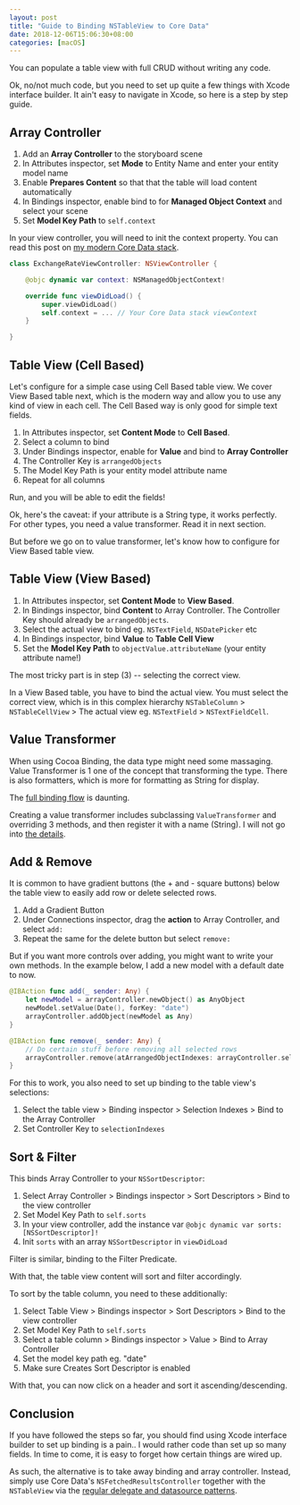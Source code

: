 ```yaml
---
layout: post
title: "Guide to Binding NSTableView to Core Data"
date: 2018-12-06T15:06:30+08:00
categories: [macOS]
---
```


You can populate a table view with full CRUD without writing any code.

Ok, no/not much code, but you need to set up quite a few things with Xcode interface builder. It ain't easy to navigate in Xcode, so here is a step by step guide.

## Array Controller

1. Add an **Array Controller** to the storyboard scene
2. In Attributes inspector, set **Mode** to Entity Name and enter your entity model name
3. Enable **Prepares Content** so that that the table will load content automatically
4. In Bindings inspector, enable bind to for **Managed Object Context** and select your scene
5. Set **Model Key Path** to `self.context`

In your view controller, you will need to init the context property. You can read this post on [my modern Core Data stack](/2018/09/01/modern-guide-to-core-data-2018/).

```swift
class ExchangeRateViewController: NSViewController {

    @objc dynamic var context: NSManagedObjectContext!

    override func viewDidLoad() {
        super.viewDidLoad()
        self.context = ... // Your Core Data stack viewContext
    }

}
```

## Table View (Cell Based)

Let's configure for a simple case using Cell Based table view. We cover View Based table next, which is the modern way and allow you to use any kind of view in each cell. The Cell Based way is only good for simple text fields.

1. In Attributes inspector, set **Content Mode** to **Cell Based**.
2. Select a column to bind
3. Under Bindings inspector, enable for **Value** and bind to **Array Controller**
4. The Controller Key is `arrangedObjects`
5. The Model Key Path is your entity model attribute name
6. Repeat for all columns

Run, and you will be able to edit the fields!

Ok, here's the caveat: if your attribute is a String type, it works perfectly. For other types, you need a value transformer. Read it in next section.

But before we go on to value transformer, let's know how to configure for View Based table view.

## Table View (View Based)

1. In Attributes inspector, set **Content Mode** to **View Based**.
2. In Bindings inspector, bind **Content** to Array Controller. The Controller Key should already be `arrangedObjects`.
3. Select the actual view to bind eg. `NSTextField`, `NSDatePicker` etc
4. In Bindings inspector, bind **Value** to **Table Cell View**
5. Set the **Model Key Path** to `objectValue.attributeName` (your entity attribute name!)

The most tricky part is in step (3) -- selecting the correct view.

In a View Based table, you have to bind the actual view. You must select the correct view, which is in this complex hierarchy `NSTableColumn` > `NSTableCellView` > The actual view eg. `NSTextField` > `NSTextFieldCell`.

## Value Transformer

When using Cocoa Binding, the data type might need some massaging. Value Transformer is 1 one of the concept that transforming the type. There is also formatters, which is more for formatting as String for display.

The [full binding flow](https://developer.apple.com/library/archive/documentation/Cocoa/Conceptual/CocoaBindings/Concepts/MessageFlow.html) is daunting.

Creating a value transformer includes subclassing `ValueTransformer` and overriding 3 methods, and then register it with a name (String). I will not go into [the details](https://nshipster.com/valuetransformer/).

## Add & Remove

It is common to have gradient buttons (the + and - square buttons) below the table view to easily add row or delete selected rows.

1. Add a Gradient Button
2. Under Connections inspector, drag the **action** to Array Controller, and select `add:`
3. Repeat the same for the delete button but select `remove:`

But if you want more controls over adding, you might want to write your own methods. In the example below, I add a new model with a default date to now.

```swift
@IBAction func add(_ sender: Any) {
    let newModel = arrayController.newObject() as AnyObject
    newModel.setValue(Date(), forKey: "date")
    arrayController.addObject(newModel as Any)
}

@IBAction func remove(_ sender: Any) {
    // Do certain stuff before removing all selected rows
    arrayController.remove(atArrangedObjectIndexes: arrayController.selectionIndexes)
}
```

For this to work, you also need to set up binding to the table view's selections:

1. Select the table view > Binding inspector > Selection Indexes > Bind to the Array Controller
2. Set Controller Key to `selectionIndexes`

## Sort & Filter

This binds Array Controller to your `NSSortDescriptor`:

1. Select Array Controller > Bindings inspector > Sort Descriptors > Bind to the view controller
2. Set Model Key Path to `self.sorts`
3. In your view controller, add the instance var `@objc dynamic var sorts: [NSSortDescriptor]!`
4. Init `sorts` with an array `NSSortDescriptor` in `viewDidLoad`

Filter is similar, binding to the Filter Predicate.

With that, the table view content will sort and filter accordingly.

To sort by the table column, you need to these additionally:

1. Select Table View > Bindings inspector > Sort Descriptors > Bind to the view controller
2. Set Model Key Path to `self.sorts`
3. Select a table column > Bindings inspector > Value > Bind to Array Controller
4. Set the model key path eg. "date"
5. Make sure Creates Sort Descriptor is enabled

With that, you can now click on a header and sort it ascending/descending.

## Conclusion

If you have followed the steps so far, you should find using Xcode interface builder to set up binding is a pain.. I would rather code than set up so many fields. In time to come, it is easy to forget how certain things are wired up.

As such, the alternative is to take away binding and array controller. Instead, simply use Core Data's `NSFetchedResultsController` together with the `NSTableView` via the [regular delegate and datasource patterns](/2018/11/16/guide-to-nsfetchedresultscontroller-with-nstableview-macos/).
